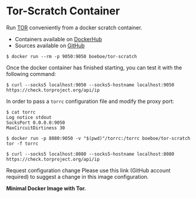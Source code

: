# Tor-Scratch Container

Run [TOR](https://dist.torproject.org) conveniently from a docker scratch container.
 - Containers available on [DockerHub](https://hub.docker.com/r/boeboe/tor-scratch)
 - Sources available on [GitHub](https://github.com/boeboe/tor-scratch)

```console
$ docker run --rm -p 9050:9050 boeboe/tor-scratch
```

Once the docker container has finished starting, you can test it with the following command:

```console
$ curl --socks5 localhost:9050 --socks5-hostname localhost:9050 https://check.torproject.org/api/ip
```

In order to pass a `torrc` configuration file and modify the proxy port:

```console
$ cat torrc 
Log notice stdout
SocksPort 0.0.0.0:9050
MaxCircuitDirtiness 30

$ docker run -p 8080:9050 -v "$(pwd)"/torrc:/torrc boeboe/tor-scratch tor -f torrc

$ curl --socks5 localhost:8080 --socks5-hostname localhost:8080 https://check.torproject.org/api/ip
```

Request configuration change
Please use this link (GitHub account required) to suggest a change in this image configuration.


**Minimal Docker Image with Tor.**


